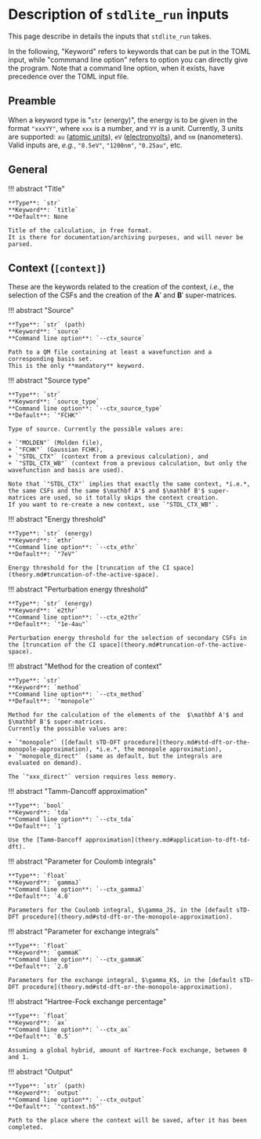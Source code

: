 # Description of `stdlite_run` inputs

This page describe in details the inputs that `stdlite_run` takes.

In the following, "Keyword" refers to keywords that can be put in the TOML input, while "commmand line option" refers to option you can directly give the program.
Note that a command line option, when it exists, have precedence over the TOML input file.

## Preamble 

When a keyword type is "`str` (energy)", the energy is to be given in the format `"xxxYY"`, where `xxx` is a number, and `YY` is a unit.
Currently, 3 units are supported: `au` ([atomic units](https://en.wikipedia.org/wiki/Atomic_units)), `eV` ([electronvolts](https://en.wikipedia.org/wiki/Electronvolt)), and `nm` (nanometers).
Valid inputs are, *e.g.*, `"8.5eV"`, `"1200nm"`, `"0.25au"`, etc.

## General 

!!! abstract "Title"

    **Type**: `str`
    **Keyword**: `title`
    **Default**: None

    Title of the calculation, in free format.
    It is there for documentation/archiving purposes, and will never be parsed.

## Context (`[context]`)

These are the keywords related to the creation of the context, *i.e.*, the selection of the CSFs and the creation of the $\mathbf A'$ and $\mathbf B'$ super-matrices. 

!!! abstract "Source"

    **Type**: `str` (path)
    **Keyword**: `source`
    **Command line option**: `--ctx_source`

    Path to a QM file containing at least a wavefunction and a corresponding basis set. 
    This is the only **mandatory** keyword.

!!! abstract "Source type"

    **Type**: `str`
    **Keyword**: `source_type`
    **Command line option**: `--ctx_source_type`
    **Default**: `"FCHK"`

    Type of source. Currently the possible values are:

    + `"MOLDEN"` (Molden file), 
    + `"FCHK"` (Gaussian FCHK), 
    + `"STDL_CTX"` (context from a previous calculation), and 
    + `"STDL_CTX_WB"` (context from a previous calculation, but only the wavefunction and basis are used).

    Note that `"STDL_CTX"` implies that exactly the same context, *i.e.*, the same CSFs and the same $\mathbf A'$ and $\mathbf B'$ super-matrices are used, so it totally skips the context creation.
    If you want to re-create a new context, use `"STDL_CTX_WB"`.

!!! abstract "Energy threshold"

    **Type**: `str` (energy)
    **Keyword**: `ethr`
    **Command line option**: `--ctx_ethr`
    **Default**: `"7eV"`

    Energy threshold for the [truncation of the CI space](theory.md#truncation-of-the-active-space).

!!! abstract "Perturbation energy threshold"

    **Type**: `str` (energy)
    **Keyword**: `e2thr`
    **Command line option**: `--ctx_e2thr`
    **Default**: `"1e-4au"`

    Perturbation energy threshold for the selection of secondary CSFs in the [truncation of the CI space](theory.md#truncation-of-the-active-space).

!!! abstract "Method for the creation of context"

    **Type**: `str`
    **Keyword**: `method`
    **Command line option**: `--ctx_method`
    **Default**: `"monopole"`

    Method for the calculation of the elements of the  $\mathbf A'$ and $\mathbf B'$ super-matrices. 
    Currently the possible values are:

    + `"monopole"` ([default sTD-DFT procedure](theory.md#std-dft-or-the-monopole-approximation), *i.e.*, the monopole approximation), 
    + `"monopole_direct"` (same as default, but the integrals are evaluated on demand).

    The `"xxx_direct"` version requires less memory.

!!! abstract "Tamm-Dancoff approximation"

    **Type**: `bool`
    **Keyword**: `tda`
    **Command line option**: `--ctx_tda`
    **Default**: `1`

    Use the [Tamm-Dancoff approximation](theory.md#application-to-dft-td-dft).

!!! abstract "Parameter for Coulomb integrals"

    **Type**: `float`
    **Keyword**: `gammaJ`
    **Command line option**: `--ctx_gammaJ`
    **Default**: `4.0`

    Parameters for the Coulomb integral, $\gamma_J$, in the [default sTD-DFT procedure](theory.md#std-dft-or-the-monopole-approximation).

!!! abstract "Parameter for exchange integrals"

    **Type**: `float`
    **Keyword**: `gammaK`
    **Command line option**: `--ctx_gammaK`
    **Default**: `2.0`

    Parameters for the exchange integral, $\gamma_K$, in the [default sTD-DFT procedure](theory.md#std-dft-or-the-monopole-approximation).

!!! abstract "Hartree-Fock exchange percentage"

    **Type**: `float`
    **Keyword**: `ax`
    **Command line option**: `--ctx_ax`
    **Default**: `0.5`

    Assuming a global hybrid, amount of Hartree-Fock exchange, between 0 and 1.

!!! abstract "Output"

    **Type**: `str` (path)
    **Keyword**: `output`
    **Command line option**: `--ctx_output`
    **Default**: `"context.h5"`

    Path to the place where the context will be saved, after it has been completed.